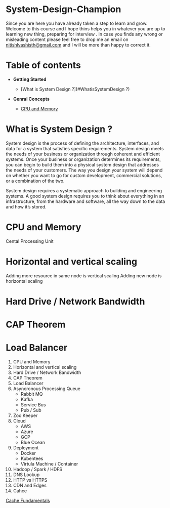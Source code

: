 # System-Design-Champion
Since you are here you have already taken a step to learn and grow. Welcome to this course and I hope thins helps you 
in whatever you are up to learning new thing, preparing for interview .
In case you finds any wrong or misleading content please feel free to drop me an email on nitishlvashisth@gmail.com and 
I will be more than happy to correct it.

# Table of contents

- **Getting Started**

  - [What is System Design ?](#WhatisSystemDesign ?)

- **Genral Concepts**

  - [CPU and Memory](#CPUandMemory)
    
# What is System Design ?
System design is the process of defining the architecture, interfaces, and data for a system that satisfies specific requirements. System design meets the needs of your business or organization through coherent and efficient systems. Once your business or organization determines its requirements, you can begin to build them into a physical system design that addresses the needs of your customers. The way you design your system will depend on whether you want to go for custom development, commercial solutions, or a combination of the two.

System design requires a systematic approach to building and engineering systems. A good system design requires you to think about everything in an infrastructure, from the hardware and software, all the way down to the data and how it’s stored.

# CPU and Memory
Cental Processing Unit

# Horizontal and vertical scaling
Adding more resource in same node is vertical scaling
Adding new node is horizontal scaling

# Hard Drive / Network Bandwidth
# CAP Theorem
# Load Balancer
 
1. CPU and Memory
2. Horizontal and vertical scaling
3. Hard Drive / Network Bandwidth
4. CAP Theorem
5. Load Balancer
6. Asyncronous Processing Queue
   * Rabbit MQ
   * Kafka
   * Service Bus
   * Pub / Sub
7. Zoo Keeper
8. Cloud
   * AWS
   * Azure
   * GCP
   * Blue Ocean
9. Deployment
   * Docker
   * Kubentees
   * Virtula Machine / Container
10. Hadoop / Spark / HDFS
11. DNS Lookup
12. HTTP vs HTTPS
13. CDN and Edges
14. Cahce
    
[Cache Fundamentals](https://nitishvashisth.hashnode.dev/caching-fundamentals)


    
    
